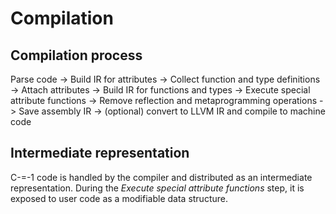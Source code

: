 # Compilation

## Compilation process

Parse code -> Build IR for attributes -> Collect function and type definitions -> Attach attributes -> Build IR for functions and types -> Execute special attribute functions -> Remove reflection and metaprogramming operations -> Save assembly IR -> (optional) convert to LLVM IR and compile to machine code

## Intermediate representation

C-=-1 code is handled by the compiler and distributed as an intermediate representation. During the _Execute special attribute functions_ step, it is exposed to user code as a modifiable data structure.